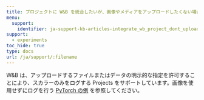 ```yaml
---
title: プロジェクトに W&B を統合したいが、画像やメディアをアップロードしたくない場合はどうすればいいですか？
menu:
  support:
    identifier: ja-support-kb-articles-integrate_wb_project_dont_upload_any_images_media
support:
  - experiments
toc_hide: true
type: docs
url: /ja/support/:filename
---
```

W&B は、アップロードするファイルまたはデータの明示的な指定を許可することにより、スカラーのみをログする Projects をサポートしています。画像を使用せずにログを行う [PyTorch の例](http://wandb.me/pytorch-colab) を参照してください。